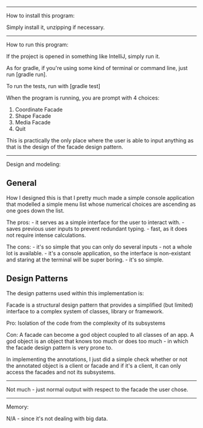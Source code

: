 -------------------------------------------------------------
How to install this program:

Simply install it, unzipping if necessary.

-------------------------------------------------------------

How to run this program:

If the project is opened in something like IntelliJ, simply run it.

As for gradle, if you're using some kind of terminal or command line,
just run [gradle run].

To run the tests, run with [gradle test]

When the program is running, you are prompt with 4 choices:

1. Coordinate Facade
2. Shape Facade 
3. Media Facade
0. Quit

This is practically the only place where the user is able to input anything
as that is the design of the facade design pattern.

-------------------------------------------------------------

Design and modeling:

General
-------
How I designed this is that I pretty much made a simple console application that modelled 
a simple menu list whose numerical choices are ascending as one goes down the list.

The pros:
	- it serves as a simple interface for the user to interact with.
	- saves previous user inputs to prevent redundant typing.
	- fast, as it does not require intense calculations.

The cons:
	- it's so simple that you can only do several inputs - not a whole lot is available.
	- it's a console application, so the interface is non-existant and staring at the
	  terminal will be super boring.
	- it's so simple.
	
Design Patterns
---------------
The design patterns used within this implementation is:

Facade is a structural design pattern that provides a simplified (but limited) 
interface to a complex system of classes, library or framework.

Pro: Isolation of the code from the complexity of its subsystems

Con: A facade can become a god object coupled to all classes of an app.
A god object is an object that knows too much or does too much - in which
the facade design pattern is very prone to.

In implementing the annotations, I just did a simple check whether or not 
the annotated object is a client or facade and if it's a client, it can only access
the facades and not its subsystems.

-------------------------------------------------------------

Not much - just normal output with respect to the facade the user chose.

-------------------------------------------------------------

Memory:

N/A - since it's not dealing with big data.